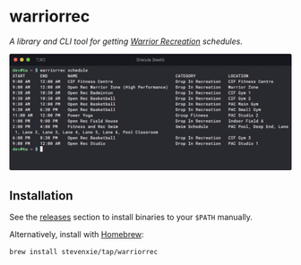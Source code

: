 # warriorrec

_A library and CLI tool for getting [Warrior Recreation](https://warrior.uwaterloo.ca) schedules._

<p align="center">
  <img src="./assets/screenshot.png">
</p>

## Installation

See the [releases](https://github.com/stevenxie/warriorrec/releases) section
to install binaries to your `$PATH` manually.

Alternatively, install with [Homebrew](https://brew.sh):

```bash
brew install stevenxie/tap/warriorrec
```
